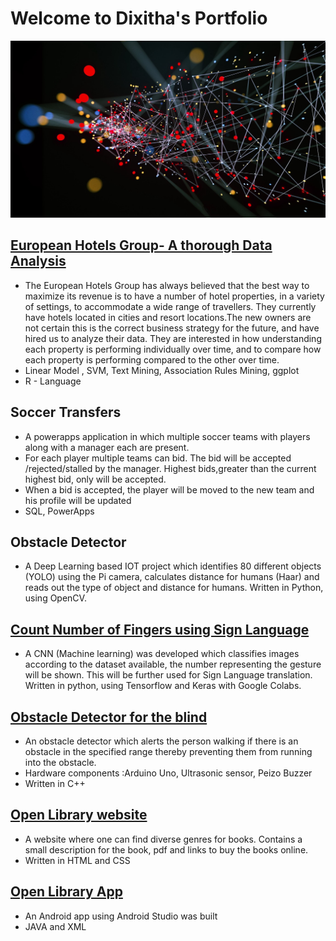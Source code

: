#  Welcome to Dixitha's Portfolio
![](/images/0_jIs_tZgkrfut42KS.jpg)


## [European Hotels Group- A thorough Data Analysis](https://github.com/dixithak/European_Hotels_Group-A_thorough_Data_Analysis)
* The European Hotels Group has always believed that the best way to maximize its revenue is to have a number of hotel properties, in a variety of settings, to accommodate a wide range of travellers. They currently have hotels located in cities and resort locations.The new owners are not certain this is the correct business strategy for the future, 
and have hired us to analyze their data. They are interested in how understanding each property is performing individually over time, and to compare how each property is performing compared to the other over time.
* Linear Model , SVM, Text Mining, Association Rules Mining, ggplot
* R - Language

## Soccer Transfers
* A powerapps application in which multiple soccer teams with players along with a manager each are present.
* For each player multiple teams can bid. The bid will be accepted /rejected/stalled by the manager. Highest bids,greater than the current highest bid, only will be accepted.
* When a bid is accepted, the player will be moved to the new team and his profile will be updated
* SQL, PowerApps


## Obstacle Detector
* A Deep Learning based IOT project which identifies 80 different objects (YOLO) using the Pi camera, calculates distance for humans (Haar) and 
  reads out the type of object and distance for humans. Written in Python, using OpenCV.


## [Count Number of Fingers using Sign Language](https://github.com/dixithak/StaticHandGesture)
* A CNN (Machine learning) was developed which classifies images according to the dataset available, the number representing the gesture will 
be shown. This will be further used for Sign Language translation. Written in python, using Tensorflow and Keras with Google Colabs.


## [Obstacle Detector for the blind](https://github.com/dixithak/Obstacle_Detector)
* An obstacle detector which alerts the person walking if there is an obstacle in the specified range thereby preventing them from running into the obstacle. 
* Hardware components :Arduino Uno, Ultrasonic sensor, Peizo Buzzer
* Written in C++ 


## [Open Library website](https://github.com/dixithak/OpenLibrary_web)
* A website where one can find diverse genres for books. Contains a small description for the book, pdf and links to buy the books online.
* Written in HTML and CSS


## [Open Library App](https://github.com/dixithak/OpenLibrary_app)
* An Android app using Android Studio was built
* JAVA and XML
